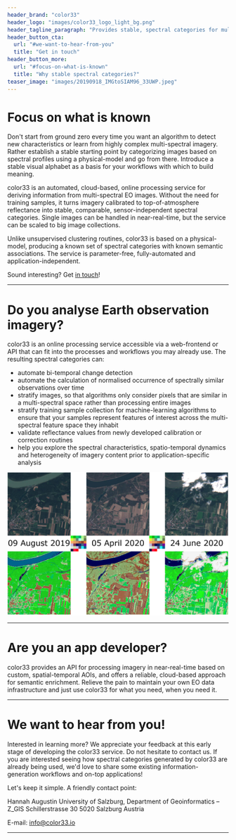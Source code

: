```yaml
---
header_brand: "color33"
header_logo: "images/color33_logo_light_bg.png"
header_tagline_paragraph: "Provides stable, spectral categories for multi-spectral Earth observation imagery analysis and applications. Automatically transforms imagery from multiple sensors into transferable, actionable spectral categories in near-real-time. We give you stable color alphabet, you build the vocabulary."
header_button_cta:
  url: "#we-want-to-hear-from-you"
  title: "Get in touch"
header_button_more:
  url: "#focus-on-what-is-known"
  title: "Why stable spectral categories?"
teaser_image: "images/20190918_IMGtoSIAM96_33UWP.jpeg"
---
```


# Focus on what is known

Don't start from ground zero every time you want an algorithm to detect new characteristics or learn from highly complex multi-spectral imagery. Rather establish a stable starting point by categorizing images based on spectral profiles using a physical-model and go from there. Introduce a stable visual alphabet as a basis for your workflows with which to build meaning.

color33 is an automated, cloud-based, online processing service for deriving information from multi-spectral EO images. Without the need for training samples, it turns imagery calibrated to top-of-atmosphere reflectance into stable, comparable, sensor-independent spectral categories. Single images can be handled in near-real-time, but the service can be scaled to big image collections.

Unlike unsupervised clustering routines, color33 is based on a physical-model, producing a known set of spectral categories with known semantic associations. The service is parameter-free, fully-automated and application-independent.

Sound interesting? Get [in touch](#we-want-to-hear-from-you)!

---

# Do you analyse Earth observation imagery?

color33 is an online processing service accessible via a web-frontend or API that can fit into the processes and workflows you may already use. The resulting spectral categories can:

- automate bi-temporal change detection
- automate the calculation of normalised occurrence of spectrally similar observations over time
- stratify images, so that algorithms only consider pixels that are similar in a multi-spectral space rather than processing entire images
- stratify training sample collection for machine-learning algorithms to ensure that your samples represent features of interest across the multi-spectral feature space they inhabit
- validate reflectance values from newly developed calibration or correction routines
- help you explore the spectral characteristics, spatio-temporal dynamics and heterogeneity of imagery content prior to application-specific analysis

<img src="images/workflow_basis.png">

---

# Are you an app developer?

color33 provides an API for processing imagery in near-real-time based on custom, spatial-temporal AOIs, and offers a reliable, cloud-based approach for semantic enrichment. Relieve the pain to maintain your own EO data infrastructure and just use color33 for what you need, when you need it.


---

# We want to hear from you!

Interested in learning more? We appreciate your feedback at this early stage of developing the color33 service. Do not hesitate to contact us. If you are interested seeing how spectral categories generated by color33 are already being used, we'd love to share some existing information-generation workflows and on-top applications!

Let's keep it simple. A friendly contact point:

Hannah Augustin
University of Salzburg, Department of Geoinformatics – Z_GIS
Schillerstrasse 30
5020 Salzburg
Austria

E-mail: <a href="mailto:info@color33.io" target="_blank" rel="noopener noreferrer">info@color33.io</a>

---

